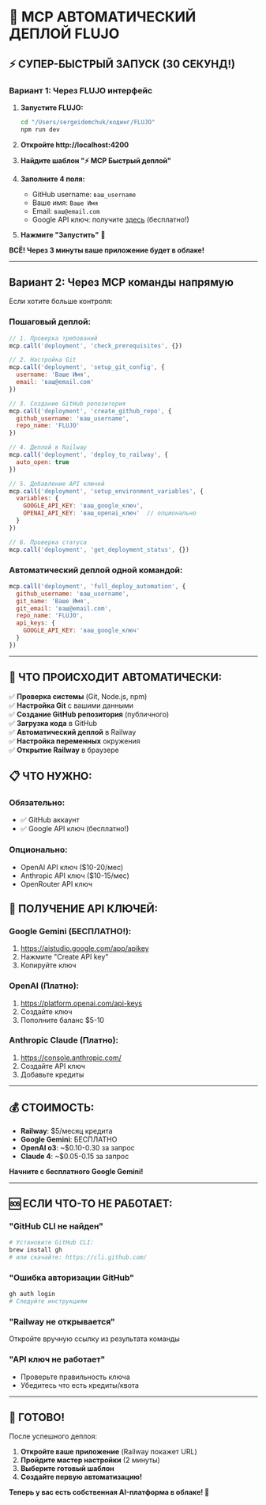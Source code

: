 # 🚀 MCP АВТОМАТИЧЕСКИЙ ДЕПЛОЙ FLUJO

## ⚡ СУПЕР-БЫСТРЫЙ ЗАПУСК (30 СЕКУНД!)

### Вариант 1: Через FLUJO интерфейс

1. **Запустите FLUJO:**
   ```bash
   cd "/Users/sergeidemchuk/кодинг/FLUJO"
   npm run dev
   ```

2. **Откройте http://localhost:4200**

3. **Найдите шаблон "⚡ MCP Быстрый деплой"**

4. **Заполните 4 поля:**
   - GitHub username: `ваш_username`
   - Ваше имя: `Ваше Имя`
   - Email: `ваш@email.com`
   - Google API ключ: получите [здесь](https://aistudio.google.com/app/apikey) (бесплатно!)

5. **Нажмите "Запустить"** 🚀

**ВСЁ! Через 3 минуты ваше приложение будет в облаке!**

---

## Вариант 2: Через MCP команды напрямую

Если хотите больше контроля:

### Пошаговый деплой:

```javascript
// 1. Проверка требований
mcp.call('deployment', 'check_prerequisites', {})

// 2. Настройка Git
mcp.call('deployment', 'setup_git_config', {
  username: 'Ваше Имя',
  email: 'ваш@email.com'
})

// 3. Создание GitHub репозитория
mcp.call('deployment', 'create_github_repo', {
  github_username: 'ваш_username',
  repo_name: 'FLUJO'
})

// 4. Деплой в Railway
mcp.call('deployment', 'deploy_to_railway', {
  auto_open: true
})

// 5. Добавление API ключей
mcp.call('deployment', 'setup_environment_variables', {
  variables: {
    GOOGLE_API_KEY: 'ваш_google_ключ',
    OPENAI_API_KEY: 'ваш_openai_ключ'  // опционально
  }
})

// 6. Проверка статуса
mcp.call('deployment', 'get_deployment_status', {})
```

### Автоматический деплой одной командой:

```javascript
mcp.call('deployment', 'full_deploy_automation', {
  github_username: 'ваш_username',
  git_name: 'Ваше Имя', 
  git_email: 'ваш@email.com',
  repo_name: 'FLUJO',
  api_keys: {
    GOOGLE_API_KEY: 'ваш_google_ключ'
  }
})
```

---

## 🎯 ЧТО ПРОИСХОДИТ АВТОМАТИЧЕСКИ:

✅ **Проверка системы** (Git, Node.js, npm)  
✅ **Настройка Git** с вашими данными  
✅ **Создание GitHub репозитория** (публичного)  
✅ **Загрузка кода** в GitHub  
✅ **Автоматический деплой** в Railway  
✅ **Настройка переменных** окружения  
✅ **Открытие Railway** в браузере  

## 📋 ЧТО НУЖНО:

### Обязательно:
- ✅ GitHub аккаунт
- ✅ Google API ключ (бесплатно!)

### Опционально:
- OpenAI API ключ ($10-20/мес)
- Anthropic API ключ ($10-15/мес)  
- OpenRouter API ключ

## 🔑 ПОЛУЧЕНИЕ API КЛЮЧЕЙ:

### Google Gemini (БЕСПЛАТНО!):
1. https://aistudio.google.com/app/apikey
2. Нажмите "Create API key"  
3. Копируйте ключ

### OpenAI (Платно):
1. https://platform.openai.com/api-keys
2. Создайте ключ
3. Пополните баланс $5-10

### Anthropic Claude (Платно):
1. https://console.anthropic.com/
2. Создайте API ключ  
3. Добавьте кредиты

---

## 💰 СТОИМОСТЬ:

- **Railway**: $5/месяц кредита
- **Google Gemini**: БЕСПЛАТНО 
- **OpenAI o3**: ~$0.10-0.30 за запрос
- **Claude 4**: ~$0.05-0.15 за запрос

**Начните с бесплатного Google Gemini!**

---

## 🆘 ЕСЛИ ЧТО-ТО НЕ РАБОТАЕТ:

### "GitHub CLI не найден"
```bash
# Установите GitHub CLI:
brew install gh
# или скачайте: https://cli.github.com/
```

### "Ошибка авторизации GitHub"
```bash
gh auth login
# Следуйте инструкциям
```

### "Railway не открывается"
Откройте вручную ссылку из результата команды

### "API ключ не работает"
- Проверьте правильность ключа
- Убедитесь что есть кредиты/квота

---

## 🎉 ГОТОВО!

После успешного деплоя:

1. **Откройте ваше приложение** (Railway покажет URL)
2. **Пройдите мастер настройки** (2 минуты)  
3. **Выберите готовый шаблон**
4. **Создайте первую автоматизацию!**

**Теперь у вас есть собственная AI-платформа в облаке! 🚀**